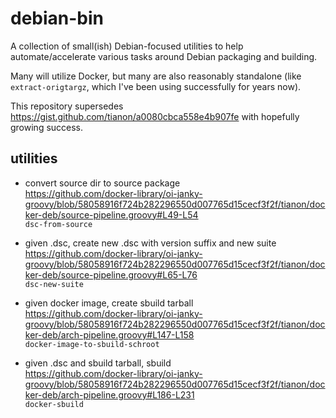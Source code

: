 # debian-bin

A collection of small(ish) Debian-focused utilities to help automate/accelerate various tasks around Debian packaging and building.

Many will utilize Docker, but many are also reasonably standalone (like `extract-origtargz`, which I've been using successfully for years now).

This repository supersedes https://gist.github.com/tianon/a0080cbca558e4b907fe with hopefully growing success.

## utilities

- convert source dir to source package  
  https://github.com/docker-library/oi-janky-groovy/blob/58058916f724b282296550d007765d15cecf3f2f/tianon/docker-deb/source-pipeline.groovy#L49-L54  
  `dsc-from-source`

- given .dsc, create new .dsc with version suffix and new suite  
  https://github.com/docker-library/oi-janky-groovy/blob/58058916f724b282296550d007765d15cecf3f2f/tianon/docker-deb/source-pipeline.groovy#L65-L76  
  `dsc-new-suite`

- given docker image, create sbuild tarball  
  https://github.com/docker-library/oi-janky-groovy/blob/58058916f724b282296550d007765d15cecf3f2f/tianon/docker-deb/arch-pipeline.groovy#L147-L158  
  `docker-image-to-sbuild-schroot`

- given .dsc and sbuild tarball, sbuild  
  https://github.com/docker-library/oi-janky-groovy/blob/58058916f724b282296550d007765d15cecf3f2f/tianon/docker-deb/arch-pipeline.groovy#L186-L231  
  `docker-sbuild`
